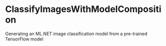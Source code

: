 # ClassifyImagesWithModelComposition
Generating an ML.NET image classification model from a pre-trained TensorFlow model
